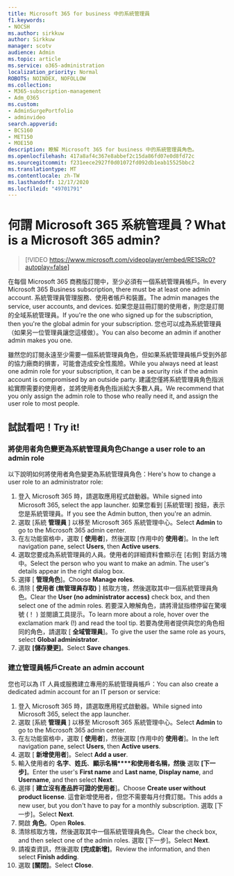 ```yaml
---
title: Microsoft 365 for business 中的系統管理員
f1.keywords:
- NOCSH
ms.author: sirkkuw
author: Sirkkuw
manager: scotv
audience: Admin
ms.topic: article
ms.service: o365-administration
localization_priority: Normal
ROBOTS: NOINDEX, NOFOLLOW
ms.collection:
- M365-subscription-management
- Adm_O365
ms.custom:
- AdminSurgePortfolio
- adminvideo
search.appverid:
- BCS160
- MET150
- MOE150
description: 瞭解 Microsoft 365 for business 中的系統管理員角色。
ms.openlocfilehash: 417a8af4c367e8abbef2c15da86fd07e0d8fd72c
ms.sourcegitcommit: f231eece2927f0d01072fd092db1eab15525bbc2
ms.translationtype: MT
ms.contentlocale: zh-TW
ms.lasthandoff: 12/17/2020
ms.locfileid: "49701791"
---
```

# <a name="what-is-a-microsoft-365-admin"></a><span data-ttu-id="97ef6-103">何謂 Microsoft 365 系統管理員？</span><span class="sxs-lookup"><span data-stu-id="97ef6-103">What is a Microsoft 365 admin?</span></span>

> [!VIDEO https://www.microsoft.com/videoplayer/embed/RE1SRc0?autoplay=false]

<span data-ttu-id="97ef6-104">在每個 Microsoft 365 商務版訂閱中，至少必須有一個系統管理員帳戶。</span><span class="sxs-lookup"><span data-stu-id="97ef6-104">In every Microsoft 365 Business subscription, there must be at least one admin account.</span></span> <span data-ttu-id="97ef6-105">系統管理員管理服務、使用者帳戶和裝置。</span><span class="sxs-lookup"><span data-stu-id="97ef6-105">The admin manages the service, user accounts, and devices.</span></span> <span data-ttu-id="97ef6-106">如果您是註冊訂閱的使用者，則您是訂閱的全域系統管理員。</span><span class="sxs-lookup"><span data-stu-id="97ef6-106">If you're the one who signed up for the subscription, then you're the global admin for your subscription.</span></span> <span data-ttu-id="97ef6-107">您也可以成為系統管理員（如果另一位管理員讓您這樣做）。</span><span class="sxs-lookup"><span data-stu-id="97ef6-107">You can also become an admin if another admin makes you one.</span></span>

<span data-ttu-id="97ef6-108">雖然您的訂閱永遠至少需要一個系統管理員角色，但如果系統管理員帳戶受到外部的協力廠商的損害，可能會造成安全性風險。</span><span class="sxs-lookup"><span data-stu-id="97ef6-108">While you always need at least one admin role for your subscription, it can be a security risk if the admin account is compromised by an outside party.</span></span> <span data-ttu-id="97ef6-109">建議您僅將系統管理員角色指派給實際需要的使用者，並將使用者角色指派給大多數人員。</span><span class="sxs-lookup"><span data-stu-id="97ef6-109">We recommend that you only assign the admin role to those who really need it, and assign the user role to most people.</span></span>

## <a name="try-it"></a><span data-ttu-id="97ef6-110">試試看吧！</span><span class="sxs-lookup"><span data-stu-id="97ef6-110">Try it!</span></span>

### <a name="change-a-user-role-to-an-admin-role"></a><span data-ttu-id="97ef6-111">將使用者角色變更為系統管理員角色</span><span class="sxs-lookup"><span data-stu-id="97ef6-111">Change a user role to an admin role</span></span>

<span data-ttu-id="97ef6-112">以下說明如何將使用者角色變更為系統管理員角色：</span><span class="sxs-lookup"><span data-stu-id="97ef6-112">Here's how to change a user role to an administrator role:</span></span>

1. <span data-ttu-id="97ef6-113">登入 Microsoft 365 時，請選取應用程式啟動器。</span><span class="sxs-lookup"><span data-stu-id="97ef6-113">While signed into Microsoft 365, select the app launcher.</span></span> <span data-ttu-id="97ef6-114">如果您看到 [系統管理] 按鈕，表示您是系統管理員。</span><span class="sxs-lookup"><span data-stu-id="97ef6-114">If you see the Admin button, then you're an admin.</span></span>
1. <span data-ttu-id="97ef6-115">選取 [系統 **管理員** ] 以移至 Microsoft 365 系統管理中心。</span><span class="sxs-lookup"><span data-stu-id="97ef6-115">Select **Admin** to go to the Microsoft 365 admin center.</span></span>
1. <span data-ttu-id="97ef6-116">在左功能窗格中，選取 [ **使用者**]，然後選取 [作用中的 **使用者**]。</span><span class="sxs-lookup"><span data-stu-id="97ef6-116">In the left navigation pane, select **Users**, then **Active users**.</span></span>
1. <span data-ttu-id="97ef6-117">選取您要成為系統管理員的人員。使用者的詳細資料會顯示在 [右側] 對話方塊中。</span><span class="sxs-lookup"><span data-stu-id="97ef6-117">Select the person who you want to make an admin. The user's details appear in the right dialog box.</span></span>
1. <span data-ttu-id="97ef6-118">選擇 [ **管理角色**]。</span><span class="sxs-lookup"><span data-stu-id="97ef6-118">Choose **Manage roles**.</span></span>
1. <span data-ttu-id="97ef6-119">清除 [ **使用者 (無管理員存取)** ] 核取方塊，然後選取其中一個系統管理員角色。</span><span class="sxs-lookup"><span data-stu-id="97ef6-119">Clear the **User (no administrator access)** check box, and then select one of the admin roles.</span></span> <span data-ttu-id="97ef6-120">若要深入瞭解角色，請將滑鼠指標停留在驚嘆號 (！ ) 並閱讀工具提示。</span><span class="sxs-lookup"><span data-stu-id="97ef6-120">To learn more about a role, hover over the exclamation mark (!) and read the tool tip.</span></span> <span data-ttu-id="97ef6-121">若要為使用者提供與您的角色相同的角色，請選取 [ **全域管理員**]。</span><span class="sxs-lookup"><span data-stu-id="97ef6-121">To give the user the same role as  yours, select **Global administrator**.</span></span>
1. <span data-ttu-id="97ef6-122">選取 **[儲存變更]**。</span><span class="sxs-lookup"><span data-stu-id="97ef6-122">Select **Save changes**.</span></span>

### <a name="create-an-admin-account"></a><span data-ttu-id="97ef6-123">建立管理員帳戶</span><span class="sxs-lookup"><span data-stu-id="97ef6-123">Create an admin account</span></span> 

<span data-ttu-id="97ef6-124">您也可以為 IT 人員或服務建立專用的系統管理員帳戶：</span><span class="sxs-lookup"><span data-stu-id="97ef6-124">You can also create a dedicated admin account for an IT person or service:</span></span>

1. <span data-ttu-id="97ef6-125">登入 Microsoft 365 時，請選取應用程式啟動器。</span><span class="sxs-lookup"><span data-stu-id="97ef6-125">While signed into Microsoft 365, select the app launcher.</span></span>
1. <span data-ttu-id="97ef6-126">選取 [系統 **管理員** ] 以移至 Microsoft 365 系統管理中心。</span><span class="sxs-lookup"><span data-stu-id="97ef6-126">Select **Admin** to go to the Microsoft 365 admin center.</span></span>
1. <span data-ttu-id="97ef6-127">在左功能窗格中，選取 [ **使用者**]，然後選取 [作用中的 **使用者**]。</span><span class="sxs-lookup"><span data-stu-id="97ef6-127">In the left navigation pane, select **Users**, then **Active users**.</span></span>
1. <span data-ttu-id="97ef6-128">選取 [ **新增使用者**]。</span><span class="sxs-lookup"><span data-stu-id="97ef6-128">Select **Add a user**.</span></span>
1. <span data-ttu-id="97ef6-129">輸入使用者的 **名字**、**姓氏**、**顯示名稱\*\*\*\*和使用者名稱，然後** 選取 **[下一步]**。</span><span class="sxs-lookup"><span data-stu-id="97ef6-129">Enter the user's **First name** and **Last name**, **Display name**, and **Username**, and then select **Next**.</span></span>
1. <span data-ttu-id="97ef6-130">選擇 [ **建立沒有產品許可證的使用者**]。</span><span class="sxs-lookup"><span data-stu-id="97ef6-130">Choose **Create user without product license**.</span></span> <span data-ttu-id="97ef6-131">這會新增使用者，但您不需要每月付費訂閱。</span><span class="sxs-lookup"><span data-stu-id="97ef6-131">This adds a new user, but you don't have to pay for a monthly subscription.</span></span> <span data-ttu-id="97ef6-132">選取 [下一步]。</span><span class="sxs-lookup"><span data-stu-id="97ef6-132">Select **Next**.</span></span>
1. <span data-ttu-id="97ef6-133">開啟 **角色**。</span><span class="sxs-lookup"><span data-stu-id="97ef6-133">Open **Roles**.</span></span>
1. <span data-ttu-id="97ef6-134">清除核取方塊，然後選取其中一個系統管理員角色。</span><span class="sxs-lookup"><span data-stu-id="97ef6-134">Clear the  check box, and then select one of the admin roles.</span></span> <span data-ttu-id="97ef6-135">選取 [下一步]。</span><span class="sxs-lookup"><span data-stu-id="97ef6-135">Select **Next**.</span></span>
1. <span data-ttu-id="97ef6-136">請複查資訊，然後選取 **[完成新增]**。</span><span class="sxs-lookup"><span data-stu-id="97ef6-136">Review the information, and then select **Finish adding**.</span></span>
1. <span data-ttu-id="97ef6-137">選取 **[關閉]**。</span><span class="sxs-lookup"><span data-stu-id="97ef6-137">Select **Close**.</span></span>
